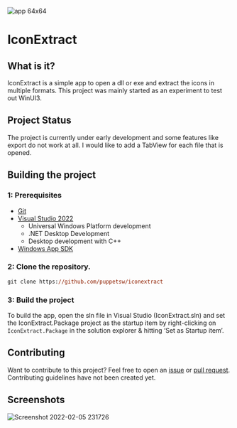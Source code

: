 
![app 64x64](https://user-images.githubusercontent.com/79826944/152642165-39eff34a-3483-4572-8e83-a26c58211a6a.png)
# IconExtract

## What is it?
IconExtract is a simple app to open a dll or exe and extract the icons in multiple formats. This project was mainly started as an experiment to test out WinUI3.

## Project Status
The project is currently under early development and some features like export do not work at all. I would like to add a TabView for each file that is opened. 

## Building the project

### 1: Prerequisites

- [Git](https://git-scm.com)
- [Visual Studio 2022](https://visualstudio.microsoft.com/vs/)
  - Universal Windows Platform development
  - .NET Desktop Development
  - Desktop development with C++
- [Windows App SDK](https://docs.microsoft.com/en-us/windows/apps/windows-app-sdk/)

### 2: Clone the repository.

```ps
git clone https://github.com/puppetsw/iconextract
```

### 3: Build the project

To build the app, open the sln file in Visual Studio (IconExtract.sln) and set the IconExtract.Package project as the startup item by right-clicking on `IconExtract.Package` in the solution explorer & hitting ‘Set as Startup item’.

## Contributing

Want to contribute to this project? Feel free to open an [issue](https://github.com/puppetsw/iconextract/issues) or [pull request](https://github.com/puppetsw/iconextract/pulls). Contributing guidelines have not been created yet.

## Screenshots
![Screenshot 2022-02-05 231726](https://user-images.githubusercontent.com/79826944/152642755-7afc364a-83e3-4f7c-bb88-3cc0fb783a60.png)


